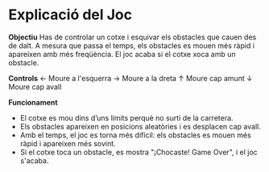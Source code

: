 # Explicació del Joc

**Objectiu**
Has de controlar un cotxe i esquivar els obstacles que cauen des de dalt. A mesura que passa el temps, els obstacles es mouen més ràpid i apareixen amb més freqüència. El joc acaba si el cotxe xoca amb un obstacle.

**Controls**
← Moure a l'esquerra
→ Moure a la dreta
↑ Moure cap amunt
↓ Moure cap avall

**Funcionament**
- El cotxe es mou dins d’uns límits perquè no surti de la carretera.
- Els obstacles apareixen en posicions aleatòries i es desplacen cap avall.
- Amb el temps, el joc es torna més difícil: els obstacles es mouen més ràpid i apareixen més sovint.
- Si el cotxe toca un obstacle, es mostra "¡Chocaste! Game Over", i el joc s'acaba.